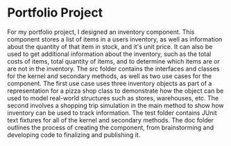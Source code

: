 # Portfolio Project

For my portfolio project, I designed an inventory component. This component stores a list of items in a users inventory, as well as information about the quantity of that item in stock, and it's unit price. It can also be used to get additional information about the inventory, such as the total costs of items, total quantity of items, and to determine which items are or are not in the inventory. The src folder contains the interfaces and classes for the kernel and secondary methods, as well as two use cases for the component. The first use case uses three inventory objects as part of a representation for a pizza shop class to demonstrate how the object can be used to model real-world structures such as stores, warehouses, etc. The second involves a shopping trip simulation in the main method to show how inventory can be used to track information. The test folder contains JUnit text fixtures for all of the kernel and secondary methods. The doc folder outlines the process of creating the component, from brainstorming and developing code to finalizing and publishing it.

